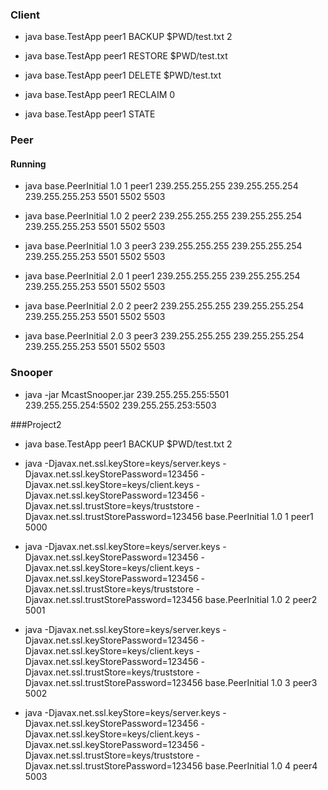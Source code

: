 ### Client

* java base.TestApp peer1 BACKUP $PWD/test.txt 2

* java base.TestApp peer1 RESTORE $PWD/test.txt

* java base.TestApp peer1 DELETE $PWD/test.txt

* java base.TestApp peer1 RECLAIM 0

* java base.TestApp peer1 STATE

### Peer
#### Running
* java base.PeerInitial 1.0 1 peer1 239.255.255.255 239.255.255.254 239.255.255.253 5501 5502 5503

* java base.PeerInitial 1.0 2 peer2 239.255.255.255 239.255.255.254 239.255.255.253 5501 5502 5503

* java base.PeerInitial 1.0 3 peer3 239.255.255.255 239.255.255.254 239.255.255.253 5501 5502 5503

* java base.PeerInitial 2.0 1 peer1 239.255.255.255 239.255.255.254 239.255.255.253 5501 5502 5503

* java base.PeerInitial 2.0 2 peer2 239.255.255.255 239.255.255.254 239.255.255.253 5501 5502 5503

* java base.PeerInitial 2.0 3 peer3 239.255.255.255 239.255.255.254 239.255.255.253 5501 5502 5503

### Snooper

* java -jar McastSnooper.jar  239.255.255.255:5501 239.255.255.254:5502 239.255.255.253:5503


###Project2 

* java base.TestApp peer1 BACKUP $PWD/test.txt 2

* java -Djavax.net.ssl.keyStore=keys/server.keys -Djavax.net.ssl.keyStorePassword=123456 -Djavax.net.ssl.keyStore=keys/client.keys -Djavax.net.ssl.keyStorePassword=123456 -Djavax.net.ssl.trustStore=keys/truststore  -Djavax.net.ssl.trustStorePassword=123456 base.PeerInitial 1.0 1 peer1 5000


* java -Djavax.net.ssl.keyStore=keys/server.keys -Djavax.net.ssl.keyStorePassword=123456 -Djavax.net.ssl.keyStore=keys/client.keys -Djavax.net.ssl.keyStorePassword=123456 -Djavax.net.ssl.trustStore=keys/truststore  -Djavax.net.ssl.trustStorePassword=123456 base.PeerInitial 1.0 2 peer2 5001

* java -Djavax.net.ssl.keyStore=keys/server.keys -Djavax.net.ssl.keyStorePassword=123456 -Djavax.net.ssl.keyStore=keys/client.keys -Djavax.net.ssl.keyStorePassword=123456 -Djavax.net.ssl.trustStore=keys/truststore  -Djavax.net.ssl.trustStorePassword=123456 base.PeerInitial 1.0 3 peer3 5002

* java -Djavax.net.ssl.keyStore=keys/server.keys -Djavax.net.ssl.keyStorePassword=123456 -Djavax.net.ssl.keyStore=keys/client.keys -Djavax.net.ssl.keyStorePassword=123456 -Djavax.net.ssl.trustStore=keys/truststore  -Djavax.net.ssl.trustStorePassword=123456 base.PeerInitial 1.0 4 peer4 5003






